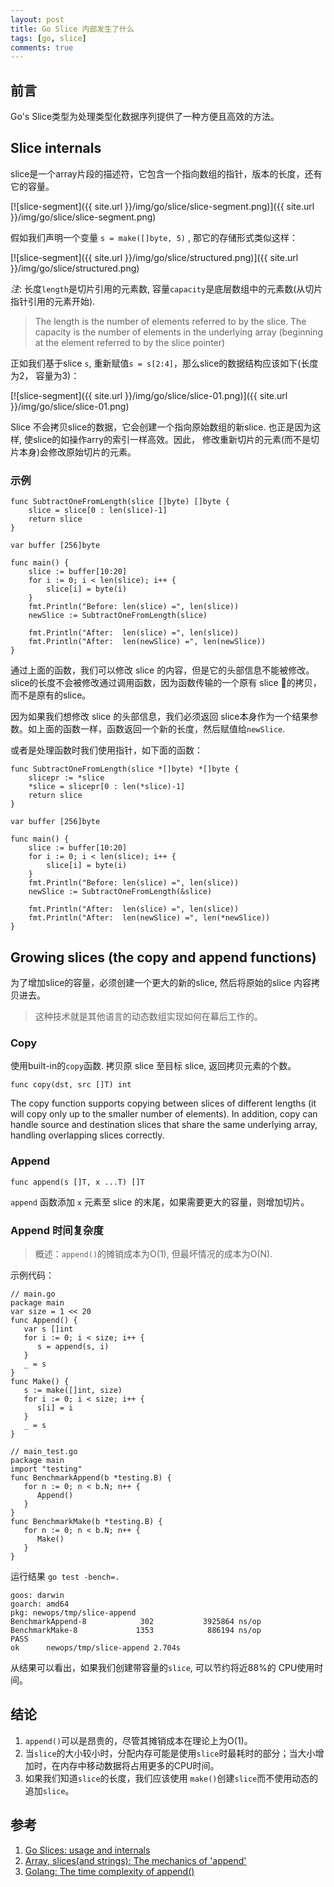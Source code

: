 ```yaml
---
layout: post
title: Go Slice 内部发生了什么
tags: [go, slice]
comments: true
---
```


## 前言

Go's Slice类型为处理类型化数据序列提供了一种方便且高效的方法。

## Slice internals

slice是一个array片段的描述符，它包含一个指向数组的指针，版本的长度，还有它的容量。

[![slice-segment]({{ site.url }}/img/go/slice/slice-segment.png)]({{ site.url }}/img/go/slice/slice-segment.png)

假如我们声明一个变量 `s = make([]byte, 5)` , 那它的存储形式类似这样：

[![slice-segment]({{ site.url }}/img/go/slice/structured.png)]({{ site.url }}/img/go/slice/structured.png)

_注_: 长度`length`是切片引用的元素数, 容量`capacity`是底层数组中的元素数(从切片指针引用的元素开始).

> The length is the number of elements referred to by the slice. The capacity is the number of elements in the underlying array (beginning at the element referred to by the slice pointer)

正如我们基于slice `s`, 重新赋值`s = s[2:4]`，那么slice的数据结构应该如下(长度为2， 容量为3)：

[![slice-segment]({{ site.url }}/img/go/slice/slice-01.png)]({{ site.url }}/img/go/slice/slice-01.png)

Slice 不会拷贝slice的数据，它会创建一个指向原始数组的新slice. 也正是因为这样, 使slice的如操作arry的索引一样高效。因此， 修改重新切片的元素(而不是切片本身)会修改原始切片的元素。

### 示例

```
func SubtractOneFromLength(slice []byte) []byte {
	slice = slice[0 : len(slice)-1]
	return slice
}

var buffer [256]byte

func main() {
	slice := buffer[10:20]
	for i := 0; i < len(slice); i++ {
		slice[i] = byte(i)
	}
	fmt.Println("Before: len(slice) =", len(slice))
	newSlice := SubtractOneFromLength(slice)

	fmt.Println("After:  len(slice) =", len(slice))
	fmt.Println("After:  len(newSlice) =", len(newSlice))
}

```


通过上面的函数，我们可以修改 slice 的内容，但是它的头部信息不能被修改。slice的长度不会被修改通过调用函数，因为函数传输的一个原有 slice 的拷贝， 而不是原有的slice。

因为如果我们想修改 slice 的头部信息，我们必须返回 slice本身作为一个结果参数。如上面的函数一样，函数返回一个新的长度，然后赋值给`newSlice`.

或者是处理函数时我们使用指针，如下面的函数：

```
func SubtractOneFromLength(slice *[]byte) *[]byte {
	slicepr := *slice
	*slice = slicepr[0 : len(*slice)-1]
	return slice
}

var buffer [256]byte

func main() {
	slice := buffer[10:20]
	for i := 0; i < len(slice); i++ {
		slice[i] = byte(i)
	}
	fmt.Println("Before: len(slice) =", len(slice))
	newSlice := SubtractOneFromLength(&slice)

	fmt.Println("After:  len(slice) =", len(slice))
	fmt.Println("After:  len(newSlice) =", len(*newSlice))
}
```

## Growing slices (the copy and append functions)
为了增加slice的容量，必须创建一个更大的新的slice, 然后将原始的slice 内容拷贝进去。
> 这种技术就是其他语言的动态数组实现如何在幕后工作的。


### Copy
使用built-in的`copy`函数. 拷贝原 slice 至目标 slice,  返回拷贝元素的个数。

```
func copy(dst, src []T) int
```

The copy function supports copying between slices of different lengths (it will copy only up to the smaller number of elements). In addition, copy can handle source and destination slices that share the same underlying array, handling overlapping slices correctly.


### Append

```
func append(s []T, x ...T) []T
```

`append` 函数添加 `x` 元素至 slice 的末尾，如果需要更大的容量，则增加切片。


### Append 时间复杂度

> 概述：`append()`的摊销成本为O(1), 但最坏情况的成本为O(N).

示例代码：

```
// main.go
package main
var size = 1 << 20
func Append() {
   var s []int
   for i := 0; i < size; i++ {
      s = append(s, i)
   }
   _ = s
}
func Make() {
   s := make([]int, size)
   for i := 0; i < size; i++ {
      s[i] = i
   }
   _ = s
}

```

```
// main_test.go
package main
import "testing"
func BenchmarkAppend(b *testing.B) {
   for n := 0; n < b.N; n++ {
      Append()
   }
}
func BenchmarkMake(b *testing.B) {
   for n := 0; n < b.N; n++ {
      Make()
   }
}
```

运行结果 `go test -bench=.`

```
goos: darwin
goarch: amd64
pkg: newops/tmp/slice-append
BenchmarkAppend-8            302           3925864 ns/op
BenchmarkMake-8             1353            886194 ns/op
PASS
ok      newops/tmp/slice-append 2.704s
```

从结果可以看出，如果我们创建带容量的`slice`, 可以节约将近88%的 CPU使用时间。


## 结论
1. `append()`可以是昂贵的，尽管其摊销成本在理论上为O(1)。
2. 当`slice`的大小较小时，分配内存可能是使用`slice`时最耗时的部分；当大小增加时，在内存中移动数据将占用更多的CPU时间。
3. 如果我们知道`slice`的长度，我们应该使用 `make()`创建`slice`而不使用动态的追加`slice`。

## 参考 

1. [Go Slices: usage and internals](https://blog.golang.org/slices-intro)
2. [Array, slices(and strings): The mechanics of 'append'](https://blog.golang.org/slices)
3. [Golang: The time complexity of append()](https://medium.com/vendasta/golang-the-time-complexity-of-append-2177dcfb6bad)